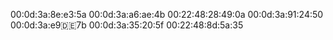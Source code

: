 00:0d:3a:8e:e3:5a
00:0d:3a:a6:ae:4b
00:22:48:28:49:0a
00:0d:3a:91:24:50
00:0d:3a:e9:de:7b
00:0d:3a:35:20:5f
00:22:48:8d:5a:35

